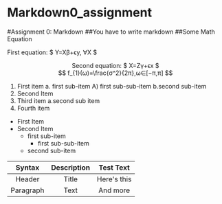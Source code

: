 # Markdown0_assignment
#Assignment 0: Markdown
##You have to write markdown
##Some Math Equation
<p align = "center"><p> First equation: $ Y=Xβ+ϵy, ∀X $<p/>
<p align = "center">Second equation: $ X=Zγ+ϵx $<br/>
$$ f_{1}(ω)=\frac{σ^2}{2π},ω∈[−π,π] $$

1.  First item a. first sub-item A) first sub-sub-item b.second sub-item
2.  Second Item
3.  Third item a.second sub item
4.  Fourth item

- First Item
- Second Item
    - first sub-item
        - first sub-sub-item
    - second sub-item



|Syntax | Description | Test Text |
|:---------:|:-----------:|:----------:|
|Header|Title|Here's this|
|Paragraph|Text|And more| 
